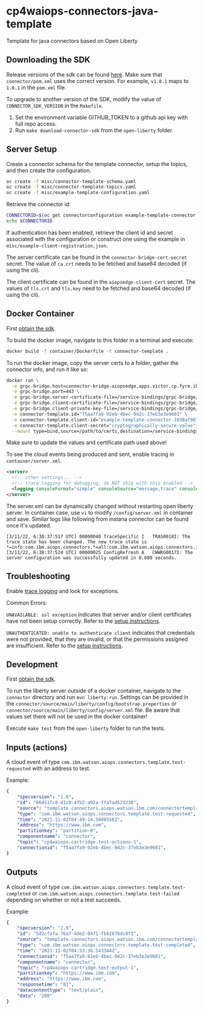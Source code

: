 # cp4waiops-connectors-java-template

Template for java connectors based on Open Liberty

## Downloading the SDK <a name="obtain-the-sdk"></a>

Release versions of the sdk can be found [here](https://github.ibm.com/quicksilver/grpc-java-sdk/releases). Make sure
that `connector/pom.xml` uses the correct version. For example, `v1.0.1` maps to `1.0.1` in the `pom.xml` file.

To upgrade to another version of the SDK, modify the value of `CONNECTOR_SDK_VERSION` in the `Makefile`.

1. Set the environment variable GITHUB_TOKEN to a github api key with full repo access.
2. Run `make download-connector-sdk` from the `open-liberty` folder.

## Server Setup <a name="server-setup"></a>

Create a connector schema for the template connector, setup the topics, and then create the configuration.
```sh
oc create -f misc/connector-template-schema.yaml
oc create -f misc/connector-template-topics.yaml
oc create -f misc/example-template-configuration.yaml
```

Retrieve the connector id:
```sh
CONNECTORID=$(oc get connectorconfiguration example-template-connector -o jsonpath={.metadata.uid})
echo $CONNECTORID
```

If authentication has been enabled, retrieve the client id and secret associated with the configuration or construct
one using the example in `misc/example-client-registration.json`.

The server certificate can be found in the `connector-bridge-cert-secret` secret. The value of `ca.crt` needs to be
fetched and base64 decoded (if using the cli).

The client certificate can be found in the `aiopsedge-client-cert` secret. The values of `tls.crt` and `tls.key` need
to be fetched and base64 decoded (if using the cli).

## Docker Container

First [obtain the sdk](#obtain-the-sdk).

To build the docker image, navigate to this folder in a terminal and execute:
```sh
docker build -f container/Dockerfile -t connector-template .
```

To run the docker image, copy the server certs to a folder, gather the connector info, and run it like so:
```sh
docker run \
  -e grpc-bridge.host=connector-bridge-aiopsedge.apps.victor.cp.fyre.ibm.com \
  -e grpc-bridge.port=443 \
  -e grpc-bridge.server-certificate-file=/service-bindings/grpc-bridge/ca.crt \
  -e grpc-bridge.client-certificate-file=/service-bindings/grpc-bridge/tls.crt \
  -e grpc-bridge.client-private-key-file=/service-bindings/grpc-bridge/tls.key \
  -e connector-template.id="f5aa7fa9-92eb-4bec-942c-37eb3e3e9601" \
  -e connector-template.client-id="example-template-connector-1938af98" \
  -e connector-template.client-secret="cryptographically-secure-value" \
  --mount type=bind,source=/path/to/certs,destination=/service-bindings/grpc-bridge -it connector-template
```
Make sure to update the values and certificate path used above!

To see the cloud events being produced and sent, enable <a name="tracing">tracing</a> in `container/server.xml`.
```xml
<server>
  <!-- other settings... -->
  <!-- trace logging for debugging, do NOT ship with this enabled -->
  <logging consoleFormat="simple" consoleSource="message,trace" consoleLogLevel="info" traceFileName="stdout" traceFormat="BASIC" traceSpecification="com.ibm.aiops.connectors.*=all" />
</server>
```

The server.xml can be dynamically changed without restarting open liberty server. In container case, use `vi` to modify `/config/server.xml` in container and save. Similar logs like following from instana connector can be found once it's updated. 

```
[3/11/22, 6:38:37:517 UTC] 00000040 TraceSpecific I   TRAS0018I: The trace state has been changed. The new trace state is *=info:com.ibm.aiops.connectors.*=all:com.ibm.watson.aiops.connectors.instana.*=all:com.ibm.watson.aiops.instana.*=all.
[3/11/22, 6:38:37:524 UTC] 00000025 ConfigRefresh A   CWWKG0017I: The server configuration was successfully updated in 0.680 seconds.
```

## Troubleshooting

Enable [trace logging](#tracing) and look for exceptions.

Common Errors:

`UNAVAILABLE: ssl exception` indicates that server and/or client certificates have not been setup correctly. Refer to
the [setup instructions](#server-setup).

`UNAUTHENTICATED: unable to authenticate client` indicates that credentials were not provided, that they are invalid,
or that the permissions assigned are insufficient. Refer to the [setup instructions](#server-setup).

## Development

First [obtain the sdk](#obtain-the-sdk).

To run the liberty server outside of a docker container, navigate to the `connector` directory and run
`mvn liberty:run`. Settings can be provided in the `connector/source/main/liberty/config/bootstrap.properties` or
`connector/source/main/liberty/config/server.xml` file. Be aware that values set there will not be used in the
docker container!

Execute `make test` from the `open-liberty` folder to run the tests.

## Inputs (actions)

A cloud event of type `com.ibm.watson.aiops.connectors.template.test-requested` with an address to test.

Example:
```yaml
{
    "specversion": "1.0",
    "id": "66451fc8-41c8-4fb2-a92a-ffa7ad523238",
    "source": "template.connectors.aiops.watson.ibm.com/connectortemplate",
    "type": "com.ibm.watson.aiops.connectors.template.test-requested",
    "time": "2021-11-02T04:49:14.5608556Z",
    "address": "https://www.ibm.com",
    "partitionkey": "partition-0",
    "componentname": "connector",
    "topic": "cp4waiops-cartridge.test-actions-1",
    "connectionid": "f5aa7fa9-92eb-4bec-942c-37eb3e3e9601",
}
```

## Outputs

A cloud event of type `com.ibm.watson.aiops.connectors.template.test-completed` or
`com.ibm.watson.aiops.connectors.template.test-failed` depending on whether or not a test succeeds.

Example:
```yaml
{
    "specversion": "1.0",
    "id": "5d2cfafa-76a7-4de2-8471-fb62878dc8f3",
    "source": "template.connectors.aiops.watson.ibm.com/connectortemplate",
    "type": "com.ibm.watson.aiops.connectors.template.test-completed",
    "time": "2021-11-02T04:53:36.543344Z",
    "connectionid": "f5aa7fa9-92eb-4bec-942c-37eb3e3e9601",
    "componentname": "connector",
    "topic": "cp4waiops-cartridge.test-output-1",
    "partitionkey": "https://www.ibm.com",
    "address": "https://www.ibm.com",
    "responsetime": "81",
    "datacontenttype": "text/plain",
    "data": "200"
}
```
